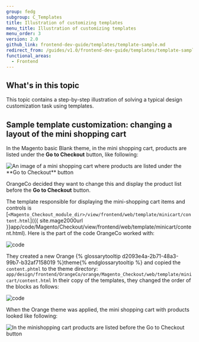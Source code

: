 ```yaml
---
group: fedg
subgroup: C_Templates
title: Illustration of customizing templates
menu_title: Illustration of customizing templates
menu_order: 3
version: 2.0
github_link: frontend-dev-guide/templates/template-sample.md
redirect_from: /guides/v1.0/frontend-dev-guide/templates/template-sample.html
functional_areas:
  - Frontend
---
```


## What's in this topic

This topic contains a step-by-step illustration of solving a typical design customization task using templates.

## Sample template customization: changing a layout of the mini shopping cart

In the Magento basic Blank theme, in the mini shopping cart, products are listed under the **Go to Checkout** button, like following:

<img src="{{ site.baseurl }}/common/images/inherit_mini1.png" alt="An image of a mini shopping cart where products are listed under the **Go to Checkout** button">

OrangeCo decided they want to change this and display the product list before the **Go to Checkout** button.

The template responsible for displaying the mini-shopping cart items and controls is [`<Magento_Checkout_module_dir>/view/frontend/web/template/minicart/content.html`]({{ site.mage2000url }}app/code/Magento/Checkout/view/frontend/web/template/minicart/content.html).
Here is the part of the code OrangeCo worked with:

<img src="{{ site.baseurl }}/common/images/templ_overview_code1.png" alt="code">


They created a new Orange {% glossarytooltip d2093e4a-2b71-48a3-99b7-b32af7158019 %}theme{% endglossarytooltip %} and copied the `content.phtml` to the theme directory:
`app/design/frontend/OrangeCo/orange/Magento_Checkout/web/template/minicart/content.html`
In their copy of the templates, they changed the order of the blocks as follows:

<img src="{{ site.baseurl }}/common/images/templ_overview_code2.png" alt="code">

When the Orange theme was applied, the mini shopping cart with products looked like following:

<img src="{{ site.baseurl }}/common/images/inherit_mini2.png" alt="In the minishopping cart products are listed before the Go to Checkout button ">
